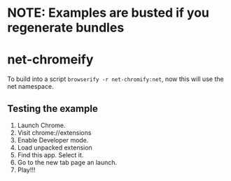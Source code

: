 NOTE: Examples are busted if you regenerate bundles
===================================================

net-chromeify
=============

To build into a script `browserify -r net-chromify:net`, now this will use the net namespace.

Testing the example
-------------------

1.  Launch Chrome.
2.  Visit chrome://extensions
3.  Enable Developer mode.
4.  Load unpacked extension
5.  Find this app.  Select it.
6.  Go to the new tab page an launch.
7.  Play!!!

